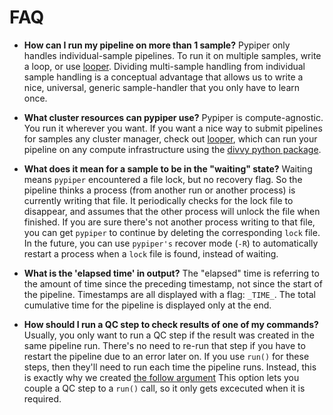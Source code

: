 # FAQ

- **How can I run my pipeline on more than 1 sample?**
	Pypiper only handles individual-sample pipelines. To run it on multiple samples, write a loop, or use [looper](http://looper.readthedocs.io/). Dividing multi-sample handling from individual sample handling is a conceptual advantage that allows us to write a nice, universal, generic sample-handler that you only have to learn once.

- **What cluster resources can pypiper use?** 
	Pypiper is compute-agnostic. You run it wherever you want. If you want a nice way to submit pipelines for samples any cluster manager, check out [looper](http://looper.readthedocs.io/), which can run your pipeline on any compute infrastructure using the [divvy python package](http://code.databio.org/divvy).

- **What does it mean for a sample to be in the "waiting" state?**
	Waiting means `pypiper` encountered a file lock, but no recovery flag. So the pipeline thinks a process (from another run or another process) is currently writing that file. It periodically checks for the lock file to disappear, and assumes that the other process will unlock the file when finished. If you are sure there's not another process writing to that file, you can get `pypiper` to continue by deleting the corresponding `lock` file. In the future, you can use `pypiper's` recover mode (`-R`) to automatically restart a process when a `lock` file is found, instead of waiting.

- **What is the 'elapsed time' in output?**
	The "elapsed" time is referring to the amount of time since the preceding timestamp, not since the start of the pipeline. Timestamps are all displayed with a flag: `_TIME_`. The total cumulative time for the pipeline is displayed only at the end.

- **How should I run a QC step to check results of one of my commands?**
	Usually, you only want to run a QC step if the result was created in the same pipeline run. There's no need to re-run that step if you have to restart the pipeline due to an error later on. If you use `run()` for these steps, then they'll need to run each time the pipeline runs. Instead, this is exactly why we created [the follow argument](../advanced-run-method/#the-follow-argument) This option lets you couple a QC step to a `run()` call, so it only gets excecuted when it is required.